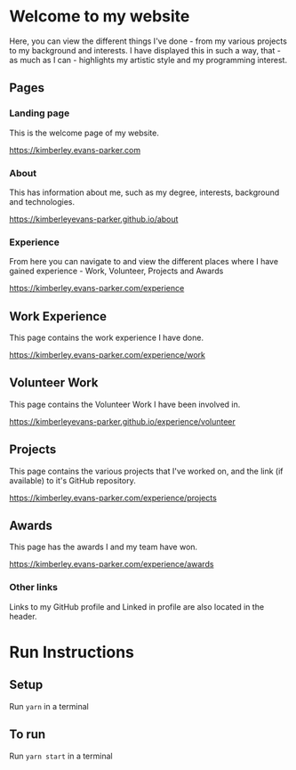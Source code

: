 # Welcome to my website

Here, you can view the different things I've done - from my various projects to my background and interests. I have displayed this in such a way, that - as much as I can - highlights my artistic style and my programming interest.

## Pages

### Landing page

This is the welcome page of my website.

https://kimberley.evans-parker.com

### About

This has information about me, such as my degree, interests, background and technologies.

https://kimberleyevans-parker.github.io/about

### Experience

From here you can navigate to and view the different places where I have gained experience - Work, Volunteer, Projects and Awards

https://kimberley.evans-parker.com/experience

## Work Experience

This page contains the work experience I have done.

https://kimberley.evans-parker.com/experience/work

## Volunteer Work

This page contains the Volunteer Work I have been involved in.

https://kimberleyevans-parker.github.io/experience/volunteer

## Projects

This page contains the various projects that I've worked on, and the link (if available) to it's GitHub repository.

https://kimberley.evans-parker.com/experience/projects

## Awards

This page has the awards I and my team have won.

https://kimberley.evans-parker.com/experience/awards

### Other links

Links to my GitHub profile and Linked in profile are also located in the header.

# Run Instructions
## Setup
Run `yarn` in a terminal

## To run
Run `yarn start` in a terminal
